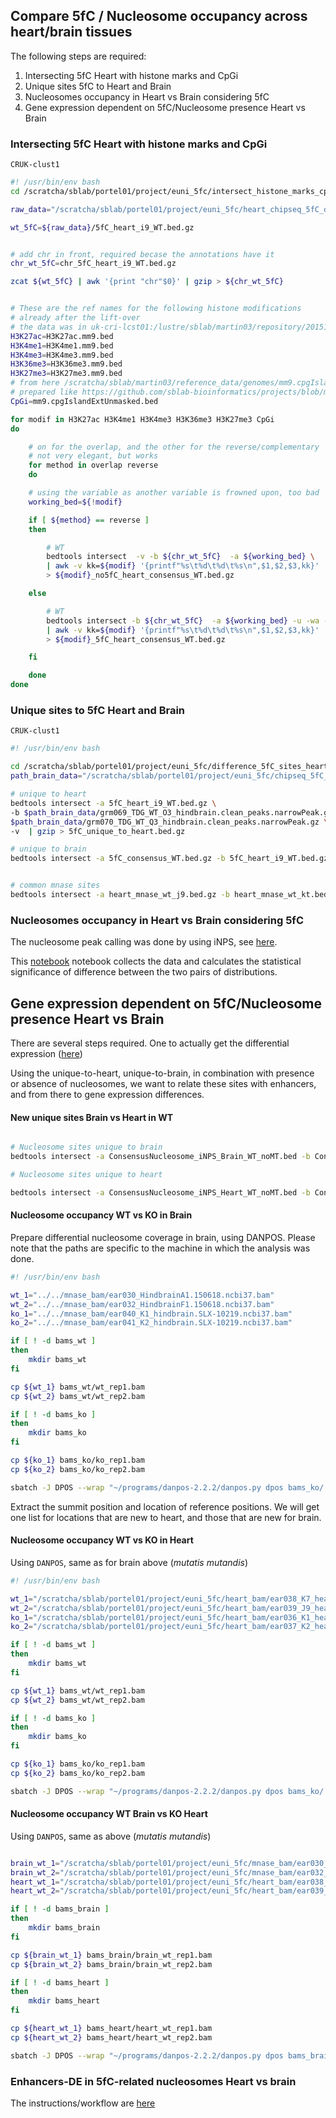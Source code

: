 ## Compare 5fC / Nucleosome occupancy across heart/brain tissues

The following steps are required:

1.  Intersecting 5fC Heart with histone marks and CpGi
2.  Unique sites 5fC to Heart and Brain
3.  Nucleosomes occupancy in Heart vs Brain considering 5fC
4.  Gene expression dependent on 5fC/Nucleosome presence Heart vs Brain

### Intersecting 5fC Heart with histone marks and CpGi


`CRUK-clust1`

```bash
#! /usr/bin/env bash
cd /scratcha/sblab/portel01/project/euni_5fc/intersect_histone_marks_cpgi_heart

raw_data="/scratcha/sblab/portel01/project/euni_5fc/heart_chipseq_5fC_data"

wt_5fC=${raw_data}/5fC_heart_i9_WT.bed.gz


# add chr in front, required becase the annotations have it
chr_wt_5fC=chr_5fC_heart_i9_WT.bed.gz

zcat ${wt_5fC} | awk '{print "chr"$0}' | gzip > ${chr_wt_5fC}


# These are the ref names for the following histone modifications
# already after the lift-over
# the data was in uk-cri-lcst01:/lustre/sblab/martin03/repository/20151125_5fC_nucleosome/data/encode/recent_Ren2014/mm10
H3K27ac=H3K27ac.mm9.bed
H3K4me1=H3K4me1.mm9.bed
H3K4me3=H3K4me3.mm9.bed
H3K36me3=H3K36me3.mm9.bed
H3K27me3=H3K27me3.mm9.bed
# from here /scratcha/sblab/martin03/reference_data/genomes/mm9.cpgIslandExtUnmasked.bed
# prepared like https://github.com/sblab-bioinformatics/projects/blob/master/20151125_5fC_nucleosome/20170228_5fC_cpgi/20170228_5fC_cpgi.md#where-are-the-cpg-islands-for-mm9
CpGi=mm9.cpgIslandExtUnmasked.bed

for modif in H3K27ac H3K4me1 H3K4me3 H3K36me3 H3K27me3 CpGi
do

    # on for the overlap, and the other for the reverse/complementary
    # not very elegant, but works
    for method in overlap reverse
    do

    # using the variable as another variable is frowned upon, too bad
    working_bed=${!modif}

    if [ ${method} == reverse ]
    then

        # WT
        bedtools intersect  -v -b ${chr_wt_5fC}  -a ${working_bed} \
        | awk -v kk=${modif} '{printf"%s\t%d\t%d\t%s\n",$1,$2,$3,kk}' | gzip \
        > ${modif}_no5fC_heart_consensus_WT.bed.gz

    else

        # WT
        bedtools intersect -b ${chr_wt_5fC}  -a ${working_bed} -u -wa -f 0.4 -r   \
        | awk -v kk=${modif} '{printf"%s\t%d\t%d\t%s\n",$1,$2,$3,kk}' | gzip \
        > ${modif}_5fC_heart_consensus_WT.bed.gz

    fi

    done
done
```

### Unique sites to 5fC Heart and Brain

`CRUK-clust1`

```bash
#! /usr/bin/env bash

cd /scratcha/sblab/portel01/project/euni_5fc/difference_5fC_sites_heart_brain
path_brain_data="/scratcha/sblab/portel01/project/euni_5fc/chipseq_5fC_data/"

# unique to heart
bedtools intersect -a 5fC_heart_i9_WT.bed.gz \
-b $path_brain_data/grm069_TDG_WT_O3_hindbrain.clean_peaks.narrowPeak.gz \
$path_brain_data/grm070_TDG_WT_Q3_hindbrain.clean_peaks.narrowPeak.gz \
-v  | gzip > 5fC_unique_to_heart.bed.gz

# unique to brain
bedtools intersect -a 5fC_consensus_WT.bed.gz -b 5fC_heart_i9_WT.bed.gz -v  | gzip > 5fC_unique_to_brain.bed.gz


# common mnase sites
bedtools intersect -a heart_mnase_wt_j9.bed.gz -b heart_mnase_wt_kt.bed.gz -f 0.9 -r -wa -u | gzip  > heart_mnase_consensus_09r.bed.gz
```

### Nucleosomes occupancy in Heart vs Brain considering 5fC

The nucleosome peak calling was done by using iNPS, see [here](../MNase-seq/README.md).

This [notebook](scripts/nuc_occupancy_vs_5fC_heart_brain.ipynb) notebook collects the data and calculates 
the statistical significance of difference 
between the two pairs of distributions. 


## Gene expression dependent on 5fC/Nucleosome presence Heart vs Brain

There are several steps required. One to actually get the differential expression ([here](../RNA-seq/README.md))

Using the unique-to-heart, unique-to-brain, in combination with presence or
absence of nucleosomes, we want to relate these sites with enhancers, and
from there to gene expression differences.

#### New unique sites Brain vs Heart in WT

```bash

# Nucleosome sites unique to brain
bedtools intersect -a ConsensusNucleosome_iNPS_Brain_WT_noMT.bed -b ConsensusNucleosome_iNPS_Heart_WT_noMT.bed -v -f 0.8 -r >  Nuclesome_sites_unique_to_brain_wt.bed

# Nucleosome sites unique to heart

bedtools intersect -a ConsensusNucleosome_iNPS_Heart_WT_noMT.bed -b ConsensusNucleosome_iNPS_Brain_WT_noMT.bed -v -f 0.8 -r >  Nuclesome_sites_unique_to_hear_wt.bed
```

#### Nucleosome occupancy WT vs KO in Brain

Prepare differential nucleosome coverage in brain, using DANPOS. Please note that 
the paths are specific to the machine in which the analysis was done.

```bash
#! /usr/bin/env bash

wt_1="../../mnase_bam/ear030_HindbrainA1.150618.ncbi37.bam"
wt_2="../../mnase_bam/ear032_HindbrainF1.150618.ncbi37.bam"
ko_1="../../mnase_bam/ear040_K1_hindbrain.SLX-10219.ncbi37.bam"
ko_2="../../mnase_bam/ear041_K2_hindbrain.SLX-10219.ncbi37.bam"

if [ ! -d bams_wt ]
then
    mkdir bams_wt
fi

cp ${wt_1} bams_wt/wt_rep1.bam
cp ${wt_2} bams_wt/wt_rep2.bam

if [ ! -d bams_ko ]
then
    mkdir bams_ko
fi

cp ${ko_1} bams_ko/ko_rep1.bam
cp ${ko_2} bams_ko/ko_rep2.bam

sbatch -J DPOS --wrap "~/programs/danpos-2.2.2/danpos.py dpos bams_ko/:bams_wt/  -m 1 && rm -fr bams_wt bams_ko"
```

Extract the summit position and location of reference positions. We will
get one list for locations that are new to heart, and those that
are new for brain.

#### Nucleosome occupancy WT vs KO in Heart

Using `DANPOS`, same as for brain above (*mutatis mutandis*)

```bash
#! /usr/bin/env bash

wt_1="/scratcha/sblab/portel01/project/euni_5fc/heart_bam/ear038_K7_heart.SLX-10219.ncbi37.bam"
wt_2="/scratcha/sblab/portel01/project/euni_5fc/heart_bam/ear039_J9_heart.SLX-10219.ncbi37.bam"
ko_1="/scratcha/sblab/portel01/project/euni_5fc/heart_bam/ear036_K1_heart.SLX-10219.ncbi37.bam"
ko_2="/scratcha/sblab/portel01/project/euni_5fc/heart_bam/ear037_K2_heart.SLX-10219.ncbi37.bam"

if [ ! -d bams_wt ]
then
    mkdir bams_wt
fi

cp ${wt_1} bams_wt/wt_rep1.bam
cp ${wt_2} bams_wt/wt_rep2.bam

if [ ! -d bams_ko ]
then
    mkdir bams_ko
fi

cp ${ko_1} bams_ko/ko_rep1.bam
cp ${ko_2} bams_ko/ko_rep2.bam

sbatch -J DPOS --wrap "~/programs/danpos-2.2.2/danpos.py dpos bams_ko/:bams_wt/  -m 1 && rm -fr bams_wt bams_ko"
```

#### Nucleosome occupancy WT Brain vs KO Heart

Using `DANPOS`, same as above (*mutatis mutandis*)

```bash

brain_wt_1="/scratcha/sblab/portel01/project/euni_5fc/mnase_bam/ear030_HindbrainA1.150618.ncbi37.bam"
brain_wt_2="/scratcha/sblab/portel01/project/euni_5fc/mnase_bam/ear032_HindbrainF1.150618.ncbi37.bam"
heart_wt_1="/scratcha/sblab/portel01/project/euni_5fc/heart_bam/ear038_K7_heart.SLX-10219.ncbi37.bam"
heart_wt_2="/scratcha/sblab/portel01/project/euni_5fc/heart_bam/ear039_J9_heart.SLX-10219.ncbi37.bam"

if [ ! -d bams_brain ]
then
    mkdir bams_brain
fi

cp ${brain_wt_1} bams_brain/brain_wt_rep1.bam
cp ${brain_wt_2} bams_brain/brain_wt_rep2.bam

if [ ! -d bams_heart ]
then
    mkdir bams_heart
fi

cp ${heart_wt_1} bams_heart/heart_wt_rep1.bam
cp ${heart_wt_2} bams_heart/heart_wt_rep2.bam

sbatch -J DPOS --wrap "~/programs/danpos-2.2.2/danpos.py dpos bams_brain/:bams_heart/  -m 1 && rm -fr bams_brain bams_heart"
```

### Enhancers-DE in 5fC-related nucleosomes Heart vs brain

The instructions/workflow are [here](gene_expression_5fC_nuc_heart_and_brain.md)

